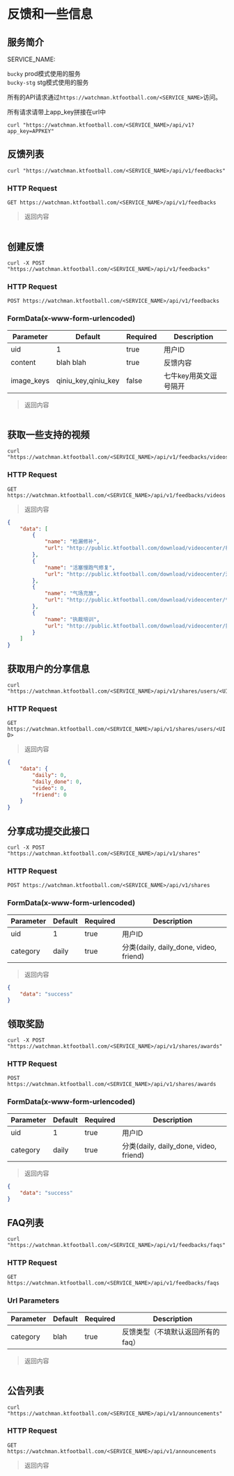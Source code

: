 # 反馈和一些信息

## 服务简介

SERVICE_NAME:  

`bucky` prod模式使用的服务  
`bucky-stg` stg模式使用的服务  

所有的API请求通过`https://watchman.ktfootball.com/<SERVICE_NAME>`访问。

<aside class="success">
所有请求请带上app_key拼接在url中
</aside>

```shell
curl "https://watchman.ktfootball.com/<SERVICE_NAME>/api/v1?app_key=APPKEY"
```

## 反馈列表

```shell
curl "https://watchman.ktfootball.com/<SERVICE_NAME>/api/v1/feedbacks"
```

### HTTP Request

  `GET https://watchman.ktfootball.com/<SERVICE_NAME>/api/v1/feedbacks`

> 返回内容

```json

```

## 创建反馈

```shell
curl -X POST "https://watchman.ktfootball.com/<SERVICE_NAME>/api/v1/feedbacks"
```

### HTTP Request

  `POST https://watchman.ktfootball.com/<SERVICE_NAME>/api/v1/feedbacks`

### FormData(x-www-form-urlencoded)

Parameter | Default | Required | Description
--------- | ------- | ---------| -----------
uid|1|true|用户ID
content|blah blah|true|反馈内容
image_keys|qiniu_key,qiniu_key|false|七牛key用英文逗号隔开

> 返回内容

```json

```

## 获取一些支持的视频

```shell
curl "https://watchman.ktfootball.com/<SERVICE_NAME>/api/v1/feedbacks/videos"
```

### HTTP Request

  `GET https://watchman.ktfootball.com/<SERVICE_NAME>/api/v1/feedbacks/videos`

> 返回内容

```json
{
    "data": [
        {
            "name": "检漏修补",
            "url": "http://public.ktfootball.com/download/videocenter/检漏修补.mp4"
        },
        {
            "name": "活塞慢跑气修复",
            "url": "http://public.ktfootball.com/download/videocenter/活塞慢跑气修复.mp4"
        },
        {
            "name": "气场充放",
            "url": "http://public.ktfootball.com/download/videocenter/气场充放.mp4"
        },
        {
            "name": "执裁培训",
            "url": "http://public.ktfootball.com/download/videocenter/执裁培训.mp4"
        }
    ]
}
```

## 获取用户的分享信息

```shell
curl "https://watchman.ktfootball.com/<SERVICE_NAME>/api/v1/shares/users/<UID>"
```

### HTTP Request

  `GET https://watchman.ktfootball.com/<SERVICE_NAME>/api/v1/shares/users/<UID>`

> 返回内容

```json
{
    "data": {
        "daily": 0,
        "daily_done": 0,
        "video": 0,
        "friend": 0
    }
}
```

## 分享成功提交此接口

```shell
curl -X POST "https://watchman.ktfootball.com/<SERVICE_NAME>/api/v1/shares"
```

### HTTP Request

  `POST https://watchman.ktfootball.com/<SERVICE_NAME>/api/v1/shares`

### FormData(x-www-form-urlencoded)

Parameter | Default | Required | Description
--------- | ------- | ---------| -----------
uid|1|true|用户ID
category|daily|true|分类(daily, daily_done, video, friend)

> 返回内容

```json
{
    "data": "success"
}
```

## 领取奖励

```shell
curl -X POST "https://watchman.ktfootball.com/<SERVICE_NAME>/api/v1/shares/awards"
```

### HTTP Request

  `POST https://watchman.ktfootball.com/<SERVICE_NAME>/api/v1/shares/awards`

### FormData(x-www-form-urlencoded)

Parameter | Default | Required | Description
--------- | ------- | ---------| -----------
uid|1|true|用户ID
category|daily|true|分类(daily, daily_done, video, friend)

> 返回内容

```json
{
    "data": "success"
}
```

## FAQ列表

```shell
curl "https://watchman.ktfootball.com/<SERVICE_NAME>/api/v1/feedbacks/faqs"
```

### HTTP Request

  `GET https://watchman.ktfootball.com/<SERVICE_NAME>/api/v1/feedbacks/faqs`

### Url Parameters

Parameter | Default | Required | Description
--------- | ------- | ---------| -----------
category|blah|true|反馈类型（不填默认返回所有的faq）

> 返回内容

```json

```

## 公告列表

```shell
curl "https://watchman.ktfootball.com/<SERVICE_NAME>/api/v1/announcements"
```

### HTTP Request

  `GET https://watchman.ktfootball.com/<SERVICE_NAME>/api/v1/announcements`


> 返回内容

```json

```